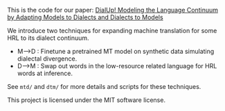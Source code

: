 This is the code for our paper: [DialUp! Modeling the Language Continuum by Adapting Models to Dialects and Dialects to Models](https://arxiv.org/abs/2501.16581)

We introduce two techniques for expanding machine translation for some HRL to its dialect continuum.
* M-->D : Finetune a pretrained MT model on synthetic data simulating dialectal divergence.
* D-->M : Swap out words in the low-resource related language for HRL words at inference.

See `mtd/` and `dtm/` for more details and scripts for these techniques.

This project is licensed under the MIT software license.
